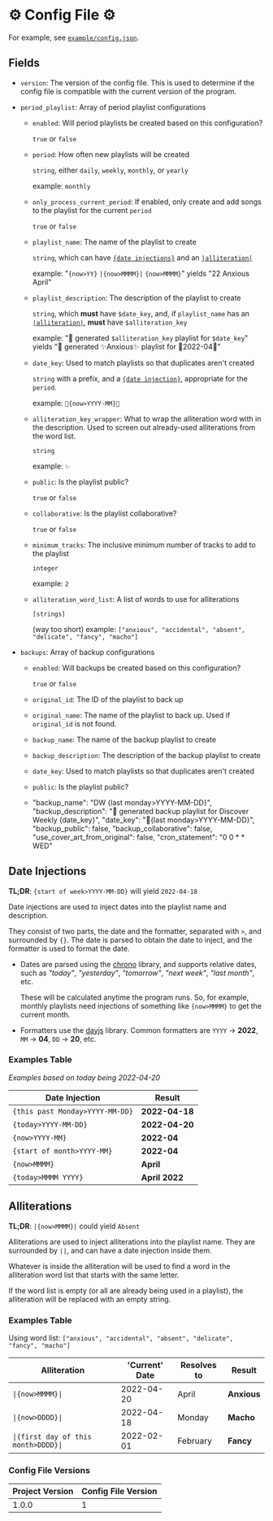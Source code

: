 # ⚙ Config File ⚙

For example, see [`example/config.json`](./config.json).

## Fields

* `version`: The version of the config file. This is used to determine if the config file is compatible with the current version of the program.
* `period_playlist`: Array of period playlist configurations
    * `enabled`: Will period playlists be created based on this configuration?

      `true` or `false`
    * `period`: How often new playlists will be created

      `string`, either `daily`, `weekly`, `monthly`, or `yearly`
  
      example: `monthly`
    * `only_process_current_period`: If enabled, only create and add songs to the playlist for the current `period`

      `true` or `false`
    * `playlist_name`: The name of the playlist to create

      `string`, which can have [`{date injections}`](#date-injections) and an [`|alliteration|`](#alliterations)

      example: "`{now>YY}` `|{now>MMMM}|` `{now>MMMM}`" yields "22 Anxious April"
    * `playlist_description`: The description of the playlist to create

      `string`, which **must** have `$date_key`, and, if `playlist_name` has an [`|alliteration|`](#alliterations), **must** have `$alliteration_key`

      example: "🤖 generated `$alliteration_key` playlist for `$date_key`" yields "🤖 generated ✨Anxious✨ playlist for 📆2022-04📆"
    * `date_key`: Used to match playlists so that duplicates aren't created

      `string` with a prefix, and a [`{date injection}`](#date-injections), appropriate for the `period`.

      example: `📆{now>YYYY-MM}📆`
    * `alliteration_key_wrapper`: What to wrap the alliteration word with in the description. Used to screen out already-used
      alliterations from the word list.

      `string`

      example: `✨`
    * `public`: Is the playlist public?

      `true` or `false`
    * `collaborative`: Is the playlist collaborative?

      `true` or `false`
    * `minimum_tracks`: The inclusive minimum number of tracks to add to the playlist

      `integer`
  
      example: `2`
    * `alliteration_word_list`: A list of words to use for alliterations

      `[strings]`

      (way too short) example: `["anxious", "accidental", "absent", "delicate", "fancy", "macho"]`
  
* `backups`: Array of backup configurations
    * `enabled`: Will backups be created based on this configuration?

      `true` or `false`
    * `original_id`: The ID of the playlist to back up
    * `original_name`: The name of the playlist to back up. Used if `original_id` is not found.
    * `backup_name`: The name of the backup playlist to create
    * `backup_description`: The description of the backup playlist to create
    * `date_key`: Used to match playlists so that duplicates aren't created
    * `public`: Is the playlist public?
    * 
      "backup_name": "DW {last monday>YYYY-MM-DD}",
      "backup_description": "🤖 generated backup playlist for Discover Weekly {date_key}",
      "date_key": "🔎{last monday>YYYY-MM-DD}",
      "backup_public": false,
      "backup_collaborative": false,
      "use_cover_art_from_original": false,
      "cron_statement": "0 0 * * WED"

## Date Injections

**TL;DR**: `{start of week>YYYY-MM-DD}` will yield `2022-04-18`

Date injections are used to inject dates into the playlist name and description.

They consist of two parts, the date and the formatter, separated with `>`, and surrounded by `{}`. The date is parsed to
obtain the date to inject, and the formatter is used to format the date.

* Dates are parsed using the [chrono](https://github.com/wanasit/chrono) library, and supports relative dates, such
  as *"today"*, *"yesterday"*, *"tomorrow"*, *"next week"*, *"last month"*, etc.

  These will be calculated anytime the program runs. So, for example, monthly playlists need injections of something
  like `{now>MMMM}` to get the current month.

* Formatters use the [dayjs](https://day.js.org/docs/en/display/format) library. Common formatters are `YYYY` -> **2022**, `MM` -> **04**, `DD` -> **20**, etc.

### Examples Table 

*Examples based on today being 2022-04-20*

| Date Injection                  | Result         |
|---------------------------------|----------------|
| `{this past Monday>YYYY-MM-DD}` | **2022-04-18** |
| `{today>YYYY-MM-DD}`            | **2022-04-20** |
| `{now>YYYY-MM}`                 | **2022-04**    |
| `{start of month>YYYY-MM}`      | **2022-04**    |
| `{now>MMMM}`                    | **April**      |
| `{today>MMMM YYYY}`             | **April 2022** |

## Alliterations

**TL;DR**: `|{now>MMMM}|` could yield `Absent`

Alliterations are used to inject alliterations into the playlist name. They are surrounded by `||`, and can have a date
injection inside them.

Whatever is inside the alliteration will be used to find a word in the alliteration word list that starts with the same
letter.

If the word list is empty (or all are already being used in a playlist), the alliteration will be replaced with an empty
string.

### Examples Table

Using word list: `["anxious", "accidental", "absent", "delicate", "fancy", "macho"]`

| Alliteration             | 'Current' Date | Resolves to | Result      |
|--------------------------|----------------|-------------|-------------|
| `\|{now>MMMM}\|` | 2022-04-20     | April       | **Anxious** |
| `\|{now>DDDD}\|` | 2022-04-18     | Monday      | **Macho**   |
| `\|{first day of this month>DDDD}\|` | 2022-02-01     | February    | **Fancy**   |


### Config File Versions

| Project Version | Config File Version |
|-----------------|---------------------|
| 1.0.0           | 1                   |



